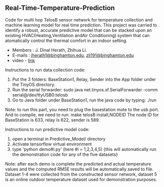 ## Real-Time-Temperature-Prediction

Code for multi hop TelosB sensor network for temperature collection and machine learning model for real time prediction.
This project was carried to identify a robust, accurate predictive model that can be stacked upon an existing HVAC(Heating,Ventilation andAir Conditioning) system that can atomatically control the thermal comfort in an indoor setting.

+ Members : J. Dinal Herath, Zhihua Li.
+ E-mails : jherath1@binghamton.edu, zli191@binghamton.edu
+ video - [link](https://www.youtube.com/watch?v=KA2OW528ZYw&t=1s)

Instructions to run data collection code:

1. Put the 3 folders: BaseStation1, Relay, Sender into the App folder under the TinyOS directory. 
2. Run the serial forwarder: sudo java net.tinyos.sf.SerialForwarder -comm serial@/dev/ttyUSB0:telosb
3. Go to Java folder under BaseStation1, run the java code by typing: ./run

Note: to run this part, you need to plug the basestation mote to the usb port. And to compile, we need to run:
make telosB install,NODEID
The node ID for BaseStation is 633, relay is 622, sender is 589. 

Instructions to run predictive model code:

1. open a terminal in Predictive_Model/ directory
2. Activate tensorflow virtual environment
3. type 'python demo#i.py' (here #i = 1,2,3,4,5) {this will automatically run the demonstration code for any of the five datasets}

Note: after each demo is complete the predicted and actual temperature values and the computed RMSE results will be automatically saved to file. Dataset 1-4 were collected from the constructed sensor network, dataset 5 is an online outdoor temperature dataset used for demonstration purposes.
